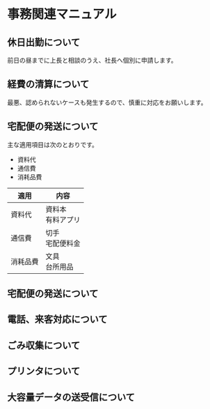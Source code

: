 # 事務関連マニュアル
## 休日出勤について
前日の昼までに上長と相談のうえ、社長へ個別に申請します。
 
## 経費の清算について
最悪、認められないケースも発生するので、慎重に対応をお願いします。
 
## 宅配便の発送について
主な適用項目は次のとおりです。
- 資料代
- 通信費
- 消耗品費
 
|適用 |内容
|--|--
|資料代 |資料本<br>有料アプリ
|通信費 |切手<br>宅配便料金
|消耗品費 |文具<br>台所用品
 
## 宅配便の発送について
## 電話、来客対応について
## ごみ収集について
## プリンタについて
## 大容量データの送受信について

